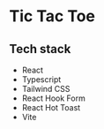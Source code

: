 # Tic Tac Toe

## Tech stack

- React
- Typescript
- Tailwind CSS
- React Hook Form
- React Hot Toast
- Vite
